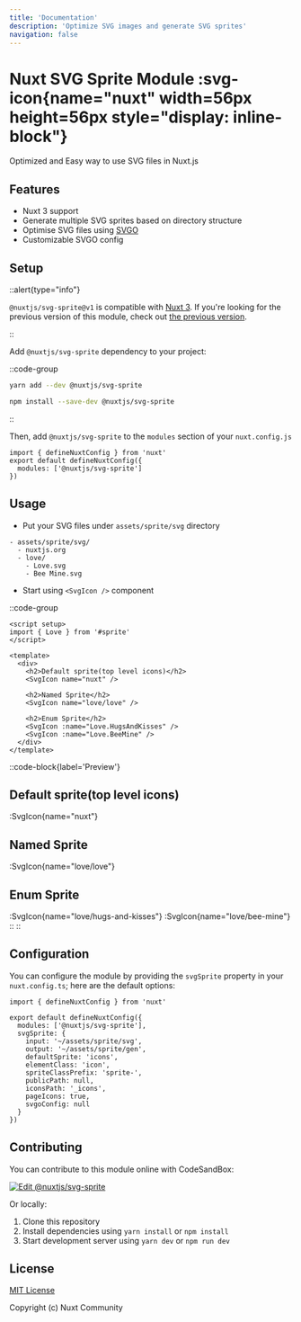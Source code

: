 ```yaml
---
title: 'Documentation'
description: 'Optimize SVG images and generate SVG sprites'
navigation: false
---
```


# Nuxt SVG Sprite Module :svg-icon{name="nuxt" width=56px height=56px style="display: inline-block"}

Optimized and Easy way to use SVG files in Nuxt.js

## Features

- Nuxt 3 support
- Generate multiple SVG sprites based on directory structure
- Optimise SVG files using [SVGO](https://github.com/svg/svgo)
- Customizable SVGO config

## Setup

::alert{type="info"}

`@nuxtjs/svg-sprite@v1` is compatible with [Nuxt 3](https://nuxt.com/). If you're looking for the previous version of this module, check out [the previous version](https://github.com/nuxt-community/svg-sprite-module/tree/0.x/).

::

Add `@nuxtjs/svg-sprite` dependency to your project:

::code-group

```bash [Yarn]
yarn add --dev @nuxtjs/svg-sprite
```

```bash [NPM]
npm install --save-dev @nuxtjs/svg-sprite
```

::

Then, add `@nuxtjs/svg-sprite` to the `modules` section of your `nuxt.config.js`

```js{}[nuxt.config.js]
import { defineNuxtConfig } from 'nuxt'
export default defineNuxtConfig({
  modules: ['@nuxtjs/svg-sprite']
})
```

## Usage

- Put your SVG files under `assets/sprite/svg` directory

```
- assets/sprite/svg/
  - nuxtjs.org
  - love/
    - Love.svg
    - Bee Mine.svg
```

- Start using `<SvgIcon />` component

::code-group

```vue [Usage]
<script setup>
import { Love } from '#sprite'
</script>

<template>
  <div>
    <h2>Default sprite(top level icons)</h2>
    <SvgIcon name="nuxt" />

    <h2>Named Sprite</h2>
    <SvgIcon name="love/love" />
    
    <h2>Enum Sprite</h2>
    <SvgIcon :name="Love.HugsAndKisses" />
    <SvgIcon :name="Love.BeeMine" />
  </div>
</template>
```

::code-block{label='Preview'}
## Default sprite(top level icons)

:SvgIcon{name="nuxt"}

## Named Sprite

:SvgIcon{name="love/love"}

## Enum Sprite

:SvgIcon{name="love/hugs-and-kisses"}
:SvgIcon{name="love/bee-mine"}
::
::

## Configuration

You can configure the module by providing the `svgSprite` property in your `nuxt.config.ts`; here are the default options:

```ts{}[nuxt.config.ts]
import { defineNuxtConfig } from 'nuxt'

export default defineNuxtConfig({
  modules: ['@nuxtjs/svg-sprite'],
  svgSprite: {
    input: '~/assets/sprite/svg',
    output: '~/assets/sprite/gen',
    defaultSprite: 'icons',
    elementClass: 'icon',
    spriteClassPrefix: 'sprite-',
    publicPath: null,
    iconsPath: '_icons',
    pageIcons: true,
    svgoConfig: null
  }
})
```

## Contributing

You can contribute to this module online with CodeSandBox:

[![Edit @nuxtjs/svg-sprite](https://codesandbox.io/static/img/play-codesandbox.svg)](https://codesandbox.io/s/github/nuxt-community/svg-sprite-module/tree/master/?fontsize=14&hidenavigation=1&theme=dark)

Or locally:

1. Clone this repository
2. Install dependencies using `yarn install` or `npm install`
3. Start development server using `yarn dev` or `npm run dev`

## License

[MIT License](https://github.com/nuxt-community/svg-sprite-module/blob/master/LICENSE)

Copyright (c) Nuxt Community
